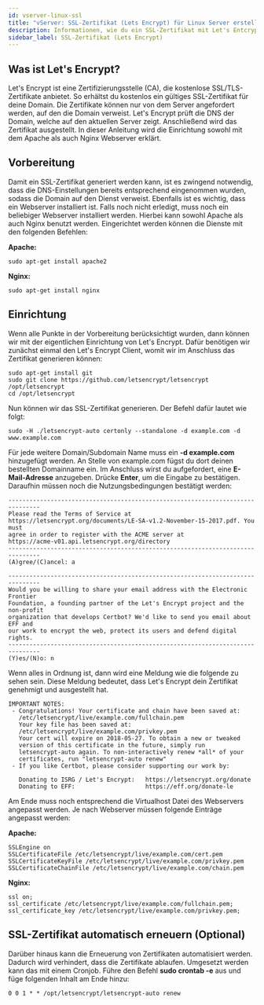 ```yaml
---
id: vserver-linux-ssl
title: "vServer: SSL-Zertifikat (Lets Encrypt) für Linux Server erstellen"
description: Informationen, wie du ein SSL-Zertifikat mit Let's Entcrypt für deinen vServer von ZAP-Hosting erstellen kannst - ZAP-Hosting.com Dokumentation
sidebar_label: SSL-Zertifikat (Lets Encrypt)
---
```


## Was ist Let's Encrypt?

Let's Encrypt ist eine Zertifizierungsstelle (CA), die kostenlose SSL/TLS-Zertifikate anbietet. So erhältst du kostenlos ein gültiges SSL-Zertifikat für deine Domain. Die Zertifikate können nur von dem Server angefordert werden, auf den die Domain verweist. Let's Encrypt prüft die DNS der Domain, welche auf den aktuellen Server zeigt. Anschließend wird das Zertifikat ausgestellt. In dieser Anleitung wird die Einrichtung sowohl mit dem Apache als auch Nginx Webserver erklärt. 



## Vorbereitung

Damit ein SSL-Zertifikat generiert werden kann, ist es zwingend notwendig, dass die DNS-Einstellungen bereits entsprechend eingenommen wurden, sodass die Domain auf den Dienst verweist. Ebenfalls ist es wichtig, dass ein Webserver installiert ist. Falls noch nicht erledigt, muss noch ein beliebiger Webserver installiert werden. Hierbei kann sowohl Apache als auch Nginx benutzt werden. Eingerichtet werden können die Dienste mit den folgenden Befehlen:

**Apache:**

```
sudo apt-get install apache2
```

**Nginx:**

```
sudo apt-get install nginx
```



## Einrichtung

Wenn alle Punkte in der Vorbereitung berücksichtigt wurden, dann können wir mit der eigentlichen Einrichtung von Let's Encrypt. Dafür benötigen wir zunächst einmal den Let's Encrypt Client, womit wir im Anschluss das Zertifikat generieren können:

```
sudo apt-get install git
sudo git clone https://github.com/letsencrypt/letsencrypt /opt/letsencrypt
cd /opt/letsencrypt
```



Nun können wir das SSL-Zertifikat generieren. Der Befehl dafür lautet wie folgt:

```
sudo -H ./letsencrypt-auto certonly --standalone -d example.com -d www.example.com
```

Für jede weitere Domain/Subdomain Name muss ein **-d example.com** hinzugefügt werden. An Stelle von example.com fügst du dort deinen bestellten Domainname ein. Im Anschluss wirst du aufgefordert, eine **E-Mail-Adresse** anzugeben. Drücke **Enter**, um die Eingabe zu bestätigen. Daraufhin müssen noch die Nutzungsbedingungen bestätigt werden:

```
-------------------------------------------------------------------------------
Please read the Terms of Service at
https://letsencrypt.org/documents/LE-SA-v1.2-November-15-2017.pdf. You must
agree in order to register with the ACME server at
https://acme-v01.api.letsencrypt.org/directory
-------------------------------------------------------------------------------
(A)gree/(C)ancel: a

-------------------------------------------------------------------------------
Would you be willing to share your email address with the Electronic Frontier
Foundation, a founding partner of the Let's Encrypt project and the non-profit
organization that develops Certbot? We'd like to send you email about EFF and
our work to encrypt the web, protect its users and defend digital rights.
-------------------------------------------------------------------------------
(Y)es/(N)o: n
```

Wenn alles in Ordnung ist, dann wird eine Meldung wie die folgende zu sehen sein. Diese Meldung bedeutet, dass Let's Encrypt dein Zertifikat genehmigt und ausgestellt hat.

```
IMPORTANT NOTES:
 - Congratulations! Your certificate and chain have been saved at:
   /etc/letsencrypt/live/example.com/fullchain.pem
   Your key file has been saved at:
   /etc/letsencrypt/live/example.com/privkey.pem
   Your cert will expire on 2018-05-27. To obtain a new or tweaked
   version of this certificate in the future, simply run
   letsencrypt-auto again. To non-interactively renew *all* of your
   certificates, run "letsencrypt-auto renew"
 - If you like Certbot, please consider supporting our work by:

   Donating to ISRG / Let's Encrypt:   https://letsencrypt.org/donate
   Donating to EFF:                    https://eff.org/donate-le
```



Am Ende muss noch entsprechend die Virtualhost Datei des Webservers angepasst werden. Je nach Webserver müssen folgende Einträge angepasst werden:

**Apache:**

```
SSLEngine on
SSLCertificateFile /etc/letsencrypt/live/example.com/cert.pem
SSLCertificateKeyFile /etc/letsencrypt/live/example.com/privkey.pem
SSLCertificateChainFile /etc/letsencrypt/live/example.com/chain.pem
```

**Nginx:**

```
ssl on;
ssl_certificate /etc/letsencrypt/live/example.com/fullchain.pem;
ssl_certificate_key /etc/letsencrypt/live/example.com/privkey.pem;
```



## SSL-Zertifikat automatisch erneuern (Optional)

Darüber hinaus kann die Erneuerung von Zertifikaten automatisiert werden. Dadurch wird verhindert, dass die Zertifikate ablaufen. Umgesetzt werden kann das mit einem Cronjob. Führe den Befehl **sudo crontab -e** aus und füge folgenden Inhalt am Ende hinzu:

```
0 0 1 * * /opt/letsencrypt/letsencrypt-auto renew
```

